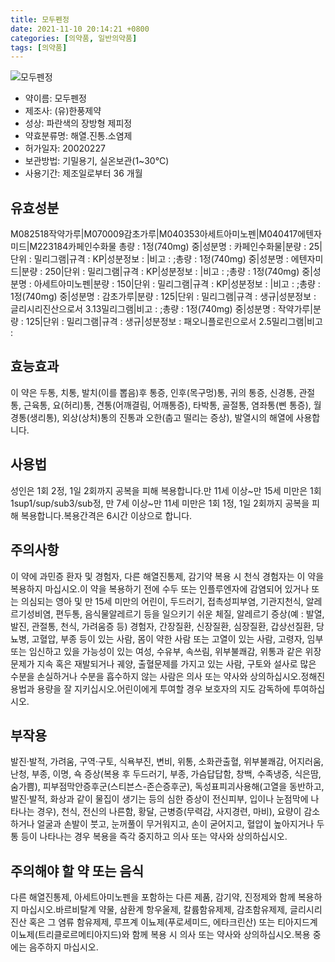 ```yaml
---
title: 모두펜정
date: 2021-11-10 20:14:21 +0800
categories: [의약품, 일반의약품]
tags: [의약품]
---
```

![모두펜정](https://nedrug.mfds.go.kr/pbp/cmn/itemImageDownload/1NOwp2F6FCN)

- 약이름: 모두펜정
- 제조사: (유)한풍제약
- 성상: 파란색의 장방형 제피정 
- 약효분류명: 해열.진통.소염제
- 허가일자: 20020227
- 보관방법: 기밀용기, 실온보관(1~30℃) 
- 사용기간: 제조일로부터 36 개월
## 유효성분
M082518작약가루|M070009감초가루|M040353아세트아미노펜|M040417에텐자미드|M223184카페인수화물
총량 : 1정(740mg) 중|성분명 : 카페인수화물|분량 : 25|단위 : 밀리그램|규격 : KP|성분정보 : |비고 : ;총량 : 1정(740mg) 중|성분명 : 에텐자미드|분량 : 250|단위 : 밀리그램|규격 : KP|성분정보 : |비고 : ;총량 : 1정(740mg) 중|성분명 : 아세트아미노펜|분량 : 150|단위 : 밀리그램|규격 : KP|성분정보 : |비고 : ;총량 : 1정(740mg) 중|성분명 : 감초가루|분량 : 125|단위 : 밀리그램|규격 : 생규|성분정보 : 글리시리진산으로서 3.13밀리그램|비고 : ;총량 : 1정(740mg) 중|성분명 : 작약가루|분량 : 125|단위 : 밀리그램|규격 : 생규|성분정보 : 패오니플로린으로서 2.5밀리그램|비고 :
## 효능효과
이 약은 두통, 치통, 발치(이를 뽑음)후 통증, 인후(목구멍)통, 귀의 통증, 신경통, 관절통, 근육통, 요(허리)통, 견통(어깨결림, 어깨통증), 타박통, 골절통, 염좌통(삔 통증), 월경통(생리통), 외상(상처)통의 진통과 오한(춥고 떨리는 증상), 발열시의 해열에 사용합니다.
## 사용법
성인은 1회 2정, 1일 2회까지 공복을 피해 복용합니다.만 11세 이상~만 15세 미만은 1회 1sup1/sup/sub3/sub정, 만 7세 이상~만 11세 미만은 1회 1정, 1일 2회까지 공복을 피해 복용합니다.복용간격은 6시간 이상으로 합니다.
## 주의사항
이 약에 과민증 환자 및 경험자, 다른 해열진통제, 감기약 복용 시 천식 경험자는 이 약을 복용하지 마십시오.이 약을 복용하기 전에 수두 또는 인플루엔자에 감염되어 있거나 또는 의심되는 영아 및 만 15세 미만의 어린이, 두드러기, 접촉성피부염, 기관지천식, 알레르기성비염, 편두통, 음식물알레르기 등을 일으키기 쉬운 체질, 알레르기 증상(예 : 발열, 발진, 관절통, 천식, 가려움증 등) 경험자, 간장질환, 신장질환, 심장질환, 갑상선질환, 당뇨병, 고혈압, 부종 등이 있는 사람, 몸이 약한 사람 또는 고열이 있는 사람, 고령자, 임부 또는 임신하고 있을 가능성이 있는 여성, 수유부, 속쓰림, 위부불쾌감, 위통과 같은 위장문제가 지속 혹은 재발되거나 궤양, 출혈문제를 가지고 있는 사람, 구토와 설사로 많은 수분을 손실하거나 수분을 흡수하지 않는 사람은 의사 또는 약사와 상의하십시오.정해진 용법과 용량을 잘 지키십시오.어린이에게 투여할 경우 보호자의 지도 감독하에 투여하십시오.
## 부작용
발진·발적, 가려움, 구역·구토, 식욕부진, 변비, 위통, 소화관출혈, 위부불쾌감, 어지러움, 난청, 부종, 이명, 쇽 증상(복용 후 두드러기, 부종, 가슴답답함, 창백, 수족냉증, 식은땀, 숨가쁨), 피부점막안증후군(스티븐스-존슨증후군), 독성표피괴사용해(고열을 동반하고, 발진·발적, 화상과 같이 물집이 생기는 등의 심한 증상이 전신피부, 입이나 눈점막에 나타나는 경우), 천식, 전신의 나른함, 황달, 근병증(무력감, 사지경련, 마비), 요량이 감소하거나 얼굴과 손발이 붓고, 눈꺼풀이 무거워지고, 손이 굳어지고, 혈압이 높아지거나 두통 등이 나타나는 경우 복용을 즉각 중지하고 의사 또는 약사와 상의하십시오.
## 주의해야 할 약 또는 음식
다른 해열진통제, 아세트아미노펜을 포함하는 다른 제품, 감기약, 진정제와 함께 복용하지 마십시오.바르비탈계 약물, 삼환계 항우울제, 칼륨함유제제, 감초함유제제, 글리시리진산 혹은 그 염류 함유제제, 루프계 이뇨제(푸로세미드, 에타크린산) 또는 티아지드계 이뇨제(트리클로르메티아지드)와 함께 복용 시 의사 또는 약사와 상의하십시오.복용 중에는 음주하지 마십시오.
